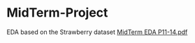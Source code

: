 # MidTerm-Project
EDA based on the Strawberry dataset
[MidTerm EDA P11-14.pdf](https://github.com/2022Fall-MSSP-MA615/MidTerm-Project/files/9956462/MidTerm.EDA.P11-14.pdf)
